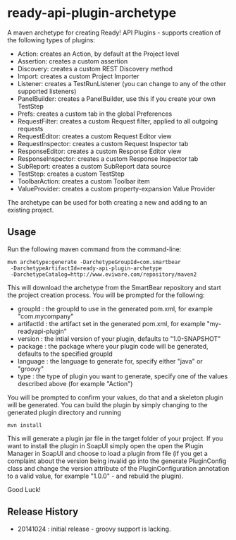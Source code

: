 ready-api-plugin-archetype
=============================

A maven archetype for creating Ready! API Plugins - supports creation of the following types of plugins:
- Action: creates an Action, by default at the Project level 
- Assertion: creates a custom assertion
- Discovery: creates a custom REST Discovery method
- Import: creates a custom Project Importer
- Listener: creates a TestRunListener (you can change to any of the other supported listeners)
- PanelBuilder: creates a PanelBuilder, use this if you create your own TestStep
- Prefs: creates a custom tab in the global Preferences
- RequestFilter: creates a custom Request filter, applied to all outgoing requests
- RequestEditor: creates a custom Request Editor view
- RequestInspector: creates a custom Request Inspector tab
- ResponseEditor: creates a custom Response Editor view
- ResponseInspector: creates a custom Response Inspector tab
- SubReport: creates a custom SubReport data source
- TestStep: creates a custom TestStep
- ToolbarAction: creates a custom Toolbar item
- ValueProvider: creates a custom property-expansion Value Provider

The archetype can be used for both creating a new and adding to an existing project.

Usage
-----

Run the following maven command from the command-line:

```
mvn archetype:generate -DarchetypeGroupId=com.smartbear 
 -DarchetypeArtifactId=ready-api-plugin-archetype 
 -DarchetypeCatalog=http://www.eviware.com/repository/maven2
```

This will download the archetype from the SmartBear repository and start the project creation process. You will be prompted
for the following:
- groupId : the groupId to use in the generated pom.xml, for example "com.mycompany"
- artifactId : the artifact set in the generated pom.xml, for example "my-readyapi-plugin"
- version : the intial version of your plugin, defaults to "1.0-SNAPSHOT"
- package : the package where your plugin code will be generated, defaults to the specified groupId
- language : the language to generate for, specify either "java" or "groovy"
- type : the type of plugin you want to generate, specify one of the values described above (for example "Action")

You will be prompted to confirm your values, do that and a skeleton plugin will be generated. You can build the 
plugin by simply changing to the generated plugin directory and running

```
mvn install
```

This will generate a plugin jar file in the target folder of your project. If you want to install the plugin in SoapUI
simply open the open the Plugin Manager in SoapUI and choose to load a plugin from file (if you get a complaint about
the version being invalid go into the generate PluginConfig class and change the version attribute of the PluginConfiguration
annotation to a valid value, for example "1.0.0" - and rebuild the plugin).

Good Luck!

Release History
---------------

- 20141024 : initial release - groovy support is lacking.
  
  




